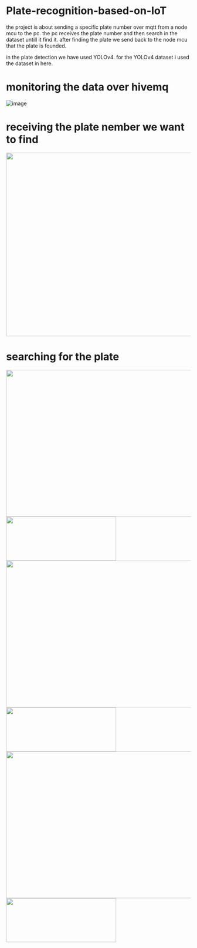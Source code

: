 # Plate-recognition-based-on-IoT
the project is about sending a specific plate number over mqtt from a node mcu to the pc.
the pc receives the plate number and then search in the dataset untill it find it.
after finding the plate we send back to the node mcu that the plate is founded.

in the plate detection we have used YOLOv4.
for the YOLOv4 dataset i used the dataset in here.

# monitoring the data over hivemq

![image](https://user-images.githubusercontent.com/63866803/182968895-0e34055d-1675-476c-a6eb-df6a91e41a8d.PNG)<br />

# receiving the plate nember we want to find
<img src="https://user-images.githubusercontent.com/63866803/182971421-4d1f6039-842b-4968-ae05-da781c04260d.PNG" width="600" height="500" ><br />

# searching for the plate 
<img src="https://user-images.githubusercontent.com/63866803/182969004-84b42641-200e-4cc4-b986-4ecb2fce9bc3.png" width="790" height="400" ><br />
<img src="https://user-images.githubusercontent.com/63866803/182969108-1f78db02-2294-4ccf-aa80-be7ec1e35820.png" width="300" height="120" ><br />
<img src="https://user-images.githubusercontent.com/63866803/182969155-d844df3b-3a1f-469d-9020-2eb0686972e2.png" width="790" height="400" ><br />
<img src="https://user-images.githubusercontent.com/63866803/182969179-214bd4b9-27b6-4338-8710-cc6f16f82d6a.png" width="300" height="120" ><br />
<img src="https://user-images.githubusercontent.com/63866803/182969215-aa33923b-943f-47e9-994c-30104adb669f.png" width="790" height="400" ><br />
<img src="https://user-images.githubusercontent.com/63866803/182969230-38f3b76c-b065-4d68-9bcd-94699bd873a5.png" width="300" height="120" ><br />

